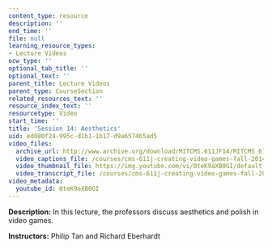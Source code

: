 ```yaml
---
content_type: resource
description: ''
end_time: ''
file: null
learning_resource_types:
- Lecture Videos
ocw_type: ''
optional_tab_title: ''
optional_text: ''
parent_title: Lecture Videos
parent_type: CourseSection
related_resources_text: ''
resource_index_text: ''
resourcetype: Video
start_time: ''
title: 'Session 14: Aesthetics'
uid: ed080f24-995c-d1b1-1b17-d9a657465ad5
video_files:
  archive_url: http://www.archive.org/download/MITCMS.611JF14/MITCMS_611JF14_lec14_300k.mp4
  video_captions_file: /courses/cms-611j-creating-video-games-fall-2014/b6aa920dc09a5c4cbd04a2b4903c9ef5_0teK9aXB0GI.vtt
  video_thumbnail_file: https://img.youtube.com/vi/0teK9aXB0GI/default.jpg
  video_transcript_file: /courses/cms-611j-creating-video-games-fall-2014/ca468cfd4ae3ea90fc14a29587b1bae6_0teK9aXB0GI.pdf
video_metadata:
  youtube_id: 0teK9aXB0GI
---
```


**Description:** In this lecture, the professors discuss aesthetics and polish in video games.

**Instructors:** Philip Tan and Richard Eberhardt


